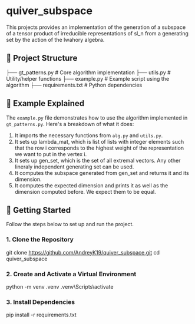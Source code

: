 # quiver_subspace

This projects provides an implementation of the generation of a subspace of a tensor product of irreducible representations of sl_n from a generating set by the action of the Iwahory algebra.

## 📁 Project Structure

├── gt_patterns.py # Core algorithm implementation 
├── utils.py # Utility/helper functions 
├── example.py # Example script using the algorithm 
├── requirements.txt # Python dependencies

## 🧪 Example Explained

The `example.py` file demonstrates how to use the algorithm implemented in `gt_patterns.py`. Here's a breakdown of what it does:

1. It imports the necessary functions from `alg.py` and `utils.py`.
2. It sets up lambda_mat, which is list of lists with integer elements such that the row i corresponds to the highest weight of the representation we want to put in the vertex i.
3. It sets up gen_set, which is the set of all extremal vectors. Any other lineraly independent generating set can be used.
4. It computes the subspace generated from gen_set and returns it and its dimension.
5. It computes the expected dimension and prints it as well as the dimension computed before. We expect them to be equal.

## 🚀 Getting Started

Follow the steps below to set up and run the project.

### 1. Clone the Repository

git clone https://github.com/AndreyK19/quiver_subspace.git
cd quiver_subspace

### 2. Create and Activate a Virtual Environment
python -m venv .venv
.venv\Scripts\activate

### 3. Install Dependencies
pip install -r requirements.txt
